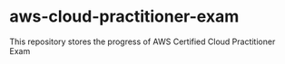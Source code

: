 # aws-cloud-practitioner-exam
This repository stores the progress of AWS Certified Cloud Practitioner Exam

